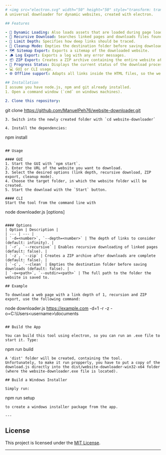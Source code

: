 ```yaml
---
# <img src="electron.svg" width="50" height="50" style="transform: translate(0, 10px)"> Website-Downloader
A universal downloader for dynamic websites, created with electron.

## Features

- 🚀 Dynamic Loading: Also loads assets that are loaded during page loading.
- 🔁 Recursive Download: Searches linked pages and downloads files found there.
- 📏 Limit Depth: Specifies how deep links should be traced.
- 🧹 Cleanup Mode: Empties the destination folder before saving downloads.
- 🗺️ Sitemap Export: Exports a sitemap of the downloaded website.
- 🪵 Log Export: Exports a log with any error messages.
- 📦 ZIP Export: Creates a ZIP archive containing the entire website after downloads are complete.
- 🔧 Progress Status: Displays the current status of the download process.
- 💻 GUI or CLI usage.
- 🌐 Offline support: Adapts all links inside the HTML files, so the website can be used offline.

## Installation
I assume you have node.js, npm and git already installed.
1. Open a command window (`cmd` on windows machines).

2. Clone this repository:
```
git clone https://github.com/ManuelPeh76/website-downloader.git
```
3. Switch into the newly created folder with `cd website-downloader`

4. Install the dependencies:
```
npm install
```

## Usage

#### GUI
1. Start the GUI with `npm start`.
2. Enter the URL of the website you want to download.
3. Select the desired options (link depth, recursive download, ZIP export, cleanup mode).
4. Choose the target folder, in which the website folder will be created.
5. Start the download with the `Start` button.

#### CLI
Start the tool from the command line with 
```
node downloader.js <url> [options]
``` 

#### Options
| Option | Description |
| --- | --- |
| `-d=<number>`, `--depth=<number>` | The depth of links to consider (default: infinity). |
| `-r`, `--recursive` | Enables recursive downloading of linked pages (default: false). |
| `-z`, `--zip` | Creates a ZIP archive after downloads are complete (default: false). |
| `-c`, `--clean` | Empties the destination folder before saving downloads (default: false). |
| `-o=<path>`, `--outdir=<path>` | The full path to the folder the website is saved to.

## Example

To download a web page with a link depth of 1, recursion and ZIP export, use the following command:
```
node downloader.js https://example.com -d=1 -r -z -o=C:\Users\<username>\documents
```

## Build the App

You can build this tool using electron, so you can run an .exe file to start it. Type:
```
npm run build
```
A 'dist' folder will be created, containing the tool. 
Unfortunately, to make it run propperly, you have to put a copy of the download.js directly into the dist/website-downloader-win32-x64 folder (where the website-downloader.exe file is located).

## Build a Windows Installer

Simply run:
```
npm run setup
```
to create a windows installer package from the app.

---
```

## License
This project is licensed under the [MIT License](https://opensource.org/licenses/MIT).

---
